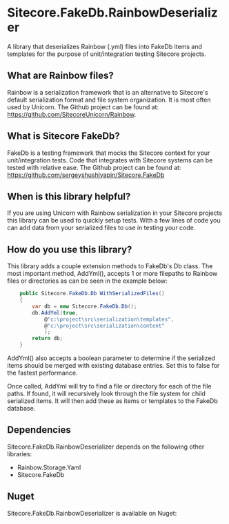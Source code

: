 # Sitecore.FakeDb.RainbowDeserializer
A library that deserializes Rainbow (.yml) files into FakeDb items and templates for the purpose of unit/integration testing Sitecore projects.

## What are Rainbow files?
Rainbow is a serialization framework that is an alternative to Sitecore's default serialization format and file system organization.  It is most often used by Unicorn.  The Github project can be found at: https://github.com/SitecoreUnicorn/Rainbow.

## What is Sitecore FakeDb?
FakeDb is a testing framework that mocks the Sitecore context for your unit/integration tests.  Code that integrates with Sitecore systems can be tested with relative ease.  The Github project can be found at: https://github.com/sergeyshushlyapin/Sitecore.FakeDb

## When is this library helpful?
If you are using Unicorn with Rainbow serialization in your Sitecore projects this library can be used to quickly setup tests.  With a few lines of code you can add data from your serialized files to use in testing your code.

## How do you use this library?
This library adds a couple extension methods to FakeDb's Db class.  The most important method, AddYml(), accepts 1 or more filepaths to Rainbow files or directories as can be seen in the example below:
```c#
    public Sitecore.FakeDb.Db WithSerializedFiles()
    {
        var db = new Sitecore.FakeDb.Db();
        db.AddYml(true,
            @"c:\project\src\serialization\templates",
            @"c:\project\src\serialization\content"
            );
        return db;
    }
```

AddYml() also accepts a boolean parameter to determine if the serialized items should be merged with existing database entries.  Set this to false for the fastest performance.

Once called, AddYml will try to find a file or directory for each of the file paths.  If found, it will recursively look through the file system for child serialized items.  It will then add these as items or templates to the FakeDb database.

## Dependencies
Sitecore.FakeDb.RainbowDeserializer depends on the following other libraries:
  * Rainbow.Storage.Yaml
  * Sitecore.FakeDb

## Nuget
Sitecore.FakeDb.RainbowDeserializer is available on Nuget:
